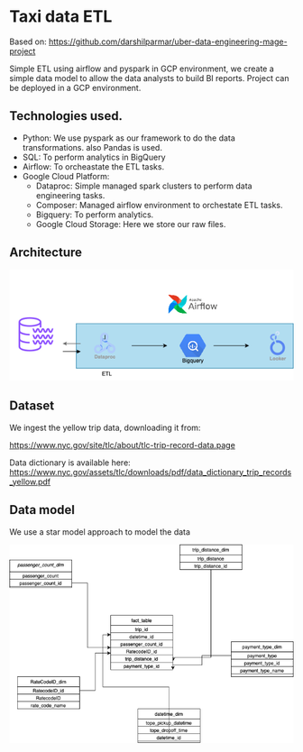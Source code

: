 # Taxi data ETL
Based on:
https://github.com/darshilparmar/uber-data-engineering-mage-project

Simple ETL using airflow and pyspark in GCP environment, we create a simple data model to allow the data analysts to build BI reports.
Project can be deployed in a GCP environment.
## Technologies used.
- Python: We use pyspark as our framework to do the data transformations. also Pandas is used.
- SQL: To perform analytics in BigQuery
- Airflow: To orcheastate the ETL tasks.
- Google Cloud Platform:
  - Dataproc: Simple managed spark clusters to perform data engineering tasks.
  - Composer: Managed airflow environment to orchestate ETL tasks.
  - Bigquery: To perform analytics.
  - Google Cloud Storage: Here we store our raw files.
 
## Architecture

![architecture](https://github.com/cesarAndramart/uber_etl/blob/main/ETL-2.png)

## Dataset
We ingest the yellow trip data, downloading it from: 

https://www.nyc.gov/site/tlc/about/tlc-trip-record-data.page

Data dictionary is available here:
https://www.nyc.gov/assets/tlc/downloads/pdf/data_dictionary_trip_records_yellow.pdf

## Data model

We use a star model approach to model the data

![data model](https://github.com/cesarAndramart/uber_etl/blob/main/datamodel.png)
